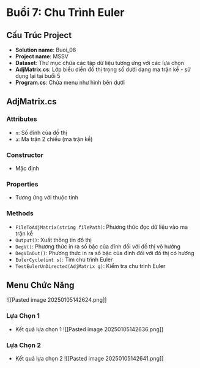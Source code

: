 # Buổi 7: Chu Trình Euler

## Cấu Trúc Project

- **Solution name**: Buoi_08
- **Project name**: MSSV
- **Dataset**: Thư mục chứa các tập dữ liệu tương ứng với các lựa chọn
- **AdjMatrix.cs**: Lớp biểu diễn đồ thị trọng số dưới dạng ma trận kề - sử dụng lại tại buổi 5
- **Program.cs**: Chứa menu như hình bên dưới

## AdjMatrix.cs

### Attributes
- `n`: Số đỉnh của đồ thị
- `a`: Ma trận 2 chiều (ma trận kề)

### Constructor
- Mặc định

### Properties
- Tương ứng với thuộc tính

### Methods
- `FileToAdjMatrix(string filePath)`: Phương thức đọc dữ liệu vào ma trận kề
- `Output()`: Xuất thông tin đồ thị
- `DegV()`: Phương thức in ra số bậc của đỉnh đối với đồ thị vô hướng
- `DegVInOut()`: Phương thức in ra số bậc của đỉnh đối với đồ thị có hướng
- `EulerCycle(int s)`: Tìm chu trình Euler
- `TestEulerUnDirected(AdjMatrix g)`: Kiểm tra chu trình Euler

## Menu Chức Năng
![[Pasted image 20250105142624.png]]

### Lựa Chọn 1
- Kết quả lựa chọn 1
![[Pasted image 20250105142636.png]]
### Lựa Chọn 2
- Kết quả lựa chọn 2
![[Pasted image 20250105142641.png]]
